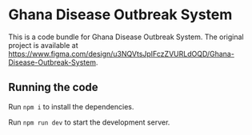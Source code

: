
  # Ghana Disease Outbreak System

  This is a code bundle for Ghana Disease Outbreak System. The original project is available at https://www.figma.com/design/u3NQVtsJpIFczZVURLdOQD/Ghana-Disease-Outbreak-System.

  ## Running the code

  Run `npm i` to install the dependencies.

  Run `npm run dev` to start the development server.
  